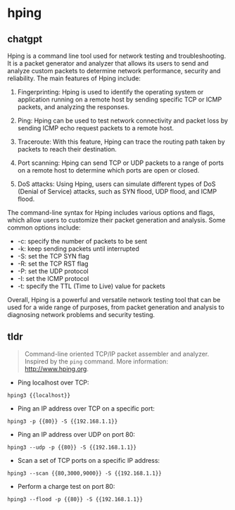 # hping 
## chatgpt 
Hping is a command line tool used for network testing and troubleshooting. It is a packet generator and analyzer that allows its users to send and analyze custom packets to determine network performance, security and reliability. The main features of Hping include:

1. Fingerprinting: Hping is used to identify the operating system or application running on a remote host by sending specific TCP or ICMP packets, and analyzing the responses.

2. Ping: Hping can be used to test network connectivity and packet loss by sending ICMP echo request packets to a remote host.

3. Traceroute: With this feature, Hping can trace the routing path taken by packets to reach their destination.

4. Port scanning: Hping can send TCP or UDP packets to a range of ports on a remote host to determine which ports are open or closed.

5. DoS attacks: Using Hping, users can simulate different types of DoS (Denial of Service) attacks, such as SYN flood, UDP flood, and ICMP flood.

The command-line syntax for Hping includes various options and flags, which allow users to customize their packet generation and analysis. Some common options include:

- -c: specify the number of packets to be sent
- -k: keep sending packets until interrupted
- -S: set the TCP SYN flag
- -R: set the TCP RST flag
- -P: set the UDP protocol
- -I: set the ICMP protocol
- -t: specify the TTL (Time to Live) value for packets

Overall, Hping is a powerful and versatile network testing tool that can be used for a wide range of purposes, from packet generation and analysis to diagnosing network problems and security testing. 

## tldr 
 
> Command-line oriented TCP/IP packet assembler and analyzer.
> Inspired by the `ping` command.
> More information: <http://www.hping.org>.

- Ping localhost over TCP:

`hping3 {{localhost}}`

- Ping an IP address over TCP on a specific port:

`hping3 -p {{80}} -S {{192.168.1.1}}`

- Ping an IP address over UDP on port 80:

`hping3 --udp -p {{80}} -S {{192.168.1.1}}`

- Scan a set of TCP ports on a specific IP address:

`hping3 --scan {{80,3000,9000}} -S {{192.168.1.1}}`

- Perform a charge test on port 80:

`hping3 --flood -p {{80}} -S {{192.168.1.1}}`
